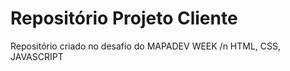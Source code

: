 # Repositório Projeto Cliente
Repositório criado no desafio do MAPADEV WEEK
/n HTML, CSS, JAVASCRIPT
